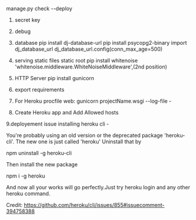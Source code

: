 manage.py check --deploy

1. secret key
2. debug
3. database
    pip install dj-database-url
    pip install psycopg2-binary
    import dj_database_url
    dj_database_url.config(conn_max_age=500)
4. serving static files
    static root
    pip install whitenoise
    'whitenoise.middleware.WhiteNoiseMiddleware',(2nd position)
5. HTTP Server
    pip install gunicorn
6. export requirements

7. For Heroku
    procfile
        web: gunicorn projectName.wsgi --log-file -
8. Create Heroku app and Add Allowed hosts

9.deployement issue installing heroku cli -

You're probably using an old version or the deprecated package 'heroku-cli'. The new one is just called 'heroku' Uninstall that by

npm uninstall -g heroku-cli

Then install the new package

npm i -g heroku

And now all your works will go perfectly.Just try heroku login and any other heroku command.

Credit: https://github.com/heroku/cli/issues/855#issuecomment-394758388